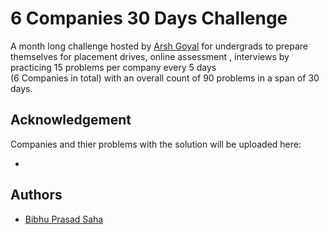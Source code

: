 
# 6 Companies 30 Days Challenge
A month long challenge hosted by [Arsh Goyal](https://youtu.be/QUnaBYKQkZU)
for undergrads to prepare themselves for placement drives, online assessment
, interviews by practicing 15 problems per company every 5 days     
(6 Companies in total) with an overall count of 90 problems in a span of 30 days.





## Acknowledgement
Companies and thier problems with the solution will be uploaded here:

-
## Authors

- [Bibhu Prasad Saha](https://www.github.com/bibs24)

